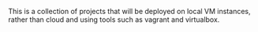 This is a collection of projects that will be deployed on local VM instances, rather than cloud and using tools such as vagrant and virtualbox.
